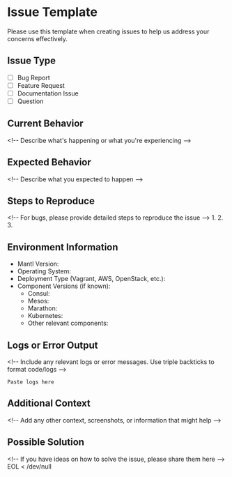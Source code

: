 # Issue Template

Please use this template when creating issues to help us address your concerns effectively.

## Issue Type
- [ ] Bug Report
- [ ] Feature Request
- [ ] Documentation Issue
- [ ] Question

## Current Behavior
<\!-- Describe what's happening or what you're experiencing -->

## Expected Behavior
<\!-- Describe what you expected to happen -->

## Steps to Reproduce
<\!-- For bugs, please provide detailed steps to reproduce the issue -->
1. 
2. 
3. 

## Environment Information
- Mantl Version: 
- Operating System:
- Deployment Type (Vagrant, AWS, OpenStack, etc.):
- Component Versions (if known):
  - Consul:
  - Mesos:
  - Marathon:
  - Kubernetes:
  - Other relevant components:

## Logs or Error Output
<\!-- Include any relevant logs or error messages. Use triple backticks to format code/logs -->
```
Paste logs here
```

## Additional Context
<\!-- Add any other context, screenshots, or information that might help -->

## Possible Solution
<\!-- If you have ideas on how to solve the issue, please share them here -->
EOL < /dev/null